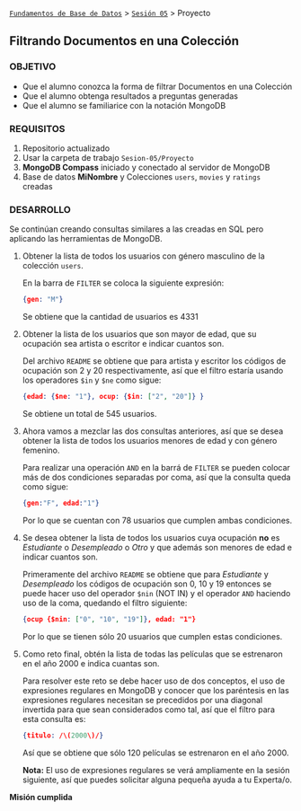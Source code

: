 [`Fundamentos de Base de Datos`](../../Readme.md) > [`Sesión 05`](../Readme.md) > Proyecto
## Filtrando Documentos en una Colección

### OBJETIVO
- Que el alumno conozca la forma de filtrar Documentos en una Colección
- Que el alumno obtenga resultados a preguntas generadas
- Que el alumno se familiarice con la notación MongoDB

### REQUISITOS
1. Repositorio actualizado
1. Usar la carpeta de trabajo `Sesion-05/Proyecto`
1. __MongoDB Compass__ iniciado y conectado al servidor de MongoDB
1. Base de datos __MiNombre__ y Colecciones `users`, `movies` y `ratings` creadas

### DESARROLLO
Se continúan creando consultas similares a las creadas en SQL pero aplicando las herramientas de MongoDB.

1. Obtener la lista de todos los usuarios con género masculino de la colección `users`.

   En la barra de `FILTER` se coloca la siguiente expresión:
   ```json
   {gen: "M"}
   ```
   Se obtiene que la cantidad de usuarios es 4331

1. Obtener la lista de los usuarios que son mayor de edad, que su ocupación sea artista o escritor e indicar cuantos son.

   Del archivo `README` se obtiene que para artista y escritor los códigos de ocupación son 2 y 20 respectivamente, así que el filtro estaría usando los operadores `$in` y `$ne` como sigue:
   ```json
   {edad: {$ne: "1"}, ocup: {$in: ["2", "20"]} }
   ```
   Se obtiene un total de 545 usuarios.

1. Ahora vamos a mezclar las dos consultas anteriores, así que se desea obtener la lista de todos los usuarios menores de edad y con género femenino.

   Para realizar una operación `AND` en la barrá de `FILTER` se pueden colocar más de dos condiciones separadas por coma, así que la consulta queda como sigue:
   ```json
   {gen:"F", edad:"1"}
   ```
   Por lo que se cuentan con 78 usuarios que cumplen ambas condiciones.

1. Se desea obtener la lista de todos los usuarios cuya ocupación __no__ es _Estudiante_ o _Desempleado_ o _Otro_ y que además son menores de edad e indicar cuantos son.

   Primeramente del archivo `README` se obtiene que para _Estudiante_ y _Desempleado_ los códigos de ocupación son 0, 10 y 19 entonces se puede hacer uso del operador `$nin` (NOT IN) y el operador `AND` haciendo uso de la coma, quedando el filtro siguiente:
   ```json
   {ocup {$nin: ["0", "10", "19"]}, edad: "1"}
   ```
   Por lo que se tienen sólo 20 usuarios que cumplen estas condiciones.   

1. Como reto final, obtén la lista de todas las películas que se estrenaron en el año 2000 e indica cuantas son.

   Para resolver este reto se debe hacer uso de dos conceptos, el uso de expresiones regulares en MongoDB y conocer que los paréntesis en las expresiones regulares necesitan se precedidos por una diagonal invertida para que sean considerados como tal, así que el filtro para esta consulta es:
   ```json
   {titulo: /\(2000\)/}
   ```
   Así que se obtiene que sólo 120 películas se estrenaron en el año 2000.

   __Nota:__ El uso de expresiones regulares se verá ampliamente en la sesión siguiente, así que puedes solicitar alguna pequeña ayuda a tu Experta/o.

__Misión cumplida__
